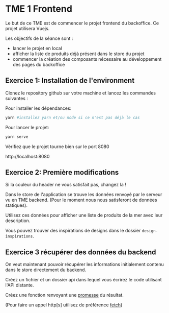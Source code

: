 # TME 1 Frontend

Le but de ce TME est de commencer le projet frontend du backoffice.
Ce projet utilisera Vuejs.

Les objectifs de la séance sont :

- lancer le projet en local
- afficher la liste de produits déjà présent dans le store du projet
- commencer la création des composants nécessaire au développement des pages du backoffice

## Exercice 1: Installation de l'environment

Clonez le repository github sur votre machine et lancez les commandes suivantes :

Pour installer les dépendances:

```sh
yarn #installez yarn et/ou node si ce n'est pas déjà le cas
```

Pour lancer le projet:

```sh
yarn serve
```

Vérifiez que le projet tourne bien sur le port 8080

http://localhost:8080

## Exercice 2: Première modifications

Si la couleur du header ne vous satisfait pas, changez la !

Dans le store de l'application se trouve les données renvoyé par le serveur vu en TME backend.
(Pour le moment nous nous satisferont de données statiques).

Utilisez ces données pour afficher une liste de produits de la mer avec leur description.

Vous pouvez trouver des inspirations de designs dans le dossier `design-inspirations`.

## Exercice 3 récupérer des données du backend

On veut maintenant pouvoir récupérer les informations initialement contenu dans le store directement du backend.

Créez un fichier et un dossier api dans lequel vous écrirez le code utilisant l'API distante.

Créez une fonction renvoyant une <a href="https://developer.mozilla.org/fr/docs/Web/JavaScript/Reference/Global_Objects/Promise">promesse</a> du résultat.

(Pour faire un appel http[s] utilisez de préférence <a href="https://developer.mozilla.org/en-US/docs/Web/API/fetch">fetch</a>)
